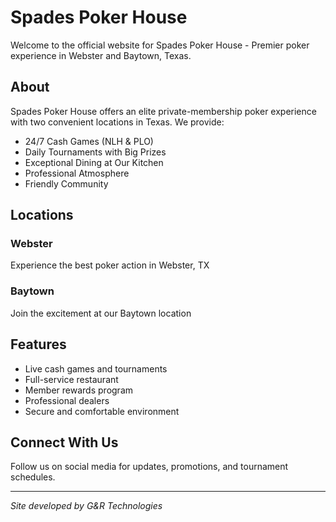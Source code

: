 # Spades Poker House

Welcome to the official website for Spades Poker House - Premier poker experience in Webster and Baytown, Texas.

## About

Spades Poker House offers an elite private-membership poker experience with two convenient locations in Texas. We provide:

- 24/7 Cash Games (NLH & PLO)
- Daily Tournaments with Big Prizes
- Exceptional Dining at Our Kitchen
- Professional Atmosphere
- Friendly Community

## Locations

### Webster
Experience the best poker action in Webster, TX

### Baytown  
Join the excitement at our Baytown location

## Features

- Live cash games and tournaments
- Full-service restaurant
- Member rewards program
- Professional dealers
- Secure and comfortable environment

## Connect With Us

Follow us on social media for updates, promotions, and tournament schedules.

---

*Site developed by G&R Technologies*
